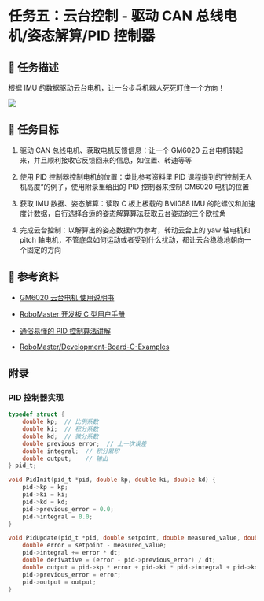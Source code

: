# 任务五：云台控制 - 驱动 CAN 总线电机/姿态解算/PID 控制器

## 📃 任务描述

根据 IMU 的数据驱动云台电机，让一台步兵机器人死死盯住一个方向！

![](./assets/1.gif)

## 🎯 任务目标

1. 驱动 CAN 总线电机、获取电机反馈信息：让一个 GM6020 云台电机转起来，并且顺利接收它反馈回来的信息，如位置、转速等等

2. 使用 PID 控制器控制电机的位置：类比参考资料里 PID 课程提到的”控制无人机高度“的例子，使用附录里给出的 PID 控制器来控制 GM6020 电机的位置

3. 获取 IMU 数据、姿态解算：读取 C 板上板载的 BMI088 IMU 的陀螺仪和加速度计数据，自行选择合适的姿态解算算法获取云台姿态的三个欧拉角

4. 完成云台控制：以解算出的姿态数据作为参考，转动云台上的 yaw 轴电机和 pitch 轴电机，不管底盘如何运动或者受到什么扰动，都让云台稳稳地朝向一个固定的方向

## 🔗 参考资料

- [GM6020 云台电机 使用说明书](https://rm-static.djicdn.com/tem/17348/RoboMaster%20GM6020直流无刷电机使用说明20231013.pdf)

- [RoboMaster 开发板 C 型用户手册](https://rm-static.djicdn.com/tem/35228/RoboMaster%20%20开发板%20C%20型用户手册.pdf)

- [通俗易懂的 PID 控制算法讲解](https://www.bilibili.com/video/BV1et4y1i7Gm)

- [RoboMaster/Development-Board-C-Examples](https://github.com/RoboMaster/Development-Board-C-Examples)

## 附录

### PID 控制器实现

```c
typedef struct {
    double kp;  // 比例系数
    double ki;  // 积分系数
    double kd;  // 微分系数
    double previous_error;  // 上一次误差
    double integral;  // 积分累积
    double output;    // 输出
} pid_t;

void PidInit(pid_t *pid, double kp, double ki, double kd) {
    pid->kp = kp;
    pid->ki = ki;
    pid->kd = kd;
    pid->previous_error = 0.0;
    pid->integral = 0.0;
}

void PidUpdate(pid_t *pid, double setpoint, double measured_value, double dt) {
    double error = setpoint - measured_value;
    pid->integral += error * dt;
    double derivative = (error - pid->previous_error) / dt;
    double output = pid->kp * error + pid->ki * pid->integral + pid->kd * derivative;
    pid->previous_error = error;
    pid->output = output;
}
```
